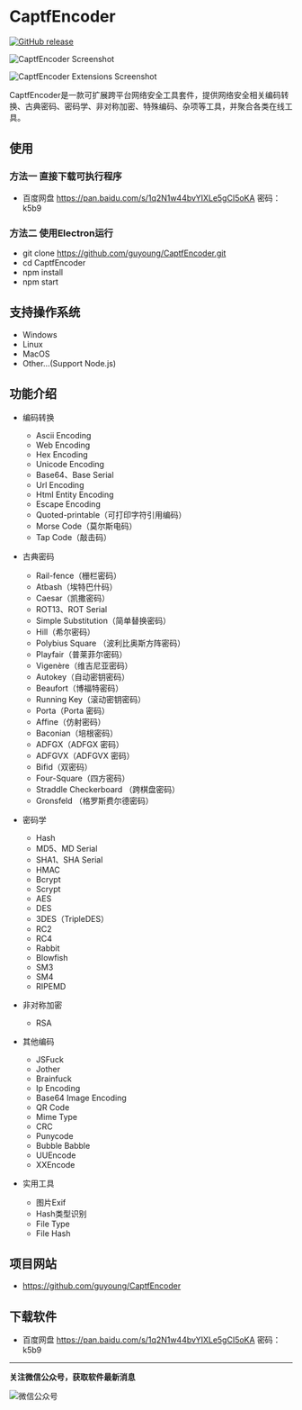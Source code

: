 CaptfEncoder
================================
[![GitHub release](https://img.shields.io/github/release/guyoung/CaptfEncoder.svg)](https://github.com/guyoung/CaptfEncoder/releases/latest)

![CaptfEncoder Screenshot](https://github.com/guyoung/CaptfEncoder/raw/master/screenshot/captfencoder-screenshot-1.png)

![CaptfEncoder Extensions Screenshot](https://github.com/guyoung/CaptfEncoder/raw/master/screenshot/captfencoder-screenshot-2.png)


CaptfEncoder是一款可扩展跨平台网络安全工具套件，提供网络安全相关编码转换、古典密码、密码学、非对称加密、特殊编码、杂项等工具，并聚合各类在线工具。

## 使用

### 方法一 直接下载可执行程序

 * 百度网盘 <https://pan.baidu.com/s/1q2N1w44bvYIXLe5gCI5oKA> 密码：k5b9

### 方法二 使用Electron运行

 * git clone https://github.com/guyoung/CaptfEncoder.git
 * cd CaptfEncoder
 * npm install
 * npm start

## 支持操作系统

 * Windows
 * Linux
 * MacOS
 * Other...(Support Node.js)

## 功能介绍

 * 编码转换
   * Ascii Encoding
   * Web Encoding
   * Hex Encoding
   * Unicode Encoding
   * Base64、Base Serial
   * Url Encoding
   * Html Entity Encoding
   * Escape Encoding
   * Quoted-printable（可打印字符引用编码）
   * Morse Code（莫尔斯电码）
   * Tap Code（敲击码）

 * 古典密码
   * Rail-fence（栅栏密码）
   * Atbash（埃特巴什码）
   * Caesar（凯撒密码）
   * ROT13、ROT Serial
   * Simple Substitution（简单替换密码）
   * Hill（希尔密码）
   * Polybius Square （波利比奥斯方阵密码）
   * Playfair（普莱菲尔密码）
   * Vigenère（维吉尼亚密码）
   * Autokey（自动密钥密码）
   * Beaufort（博福特密码）
   * Running Key（滚动密钥密码）
   * Porta（Porta 密码）
   * Affine（仿射密码）
   * Baconian（培根密码）
   * ADFGX（ADFGX 密码）
   * ADFGVX（ADFGVX 密码）
   * Bifid（双密码）
   * Four-Square（四方密码）
   * Straddle Checkerboard （跨棋盘密码）
   * Gronsfeld （格罗斯费尔德密码）
 * 密码学
   * Hash
   * MD5、MD Serial
   * SHA1、SHA Serial
   * HMAC
   * Bcrypt
   * Scrypt
   * AES
   * DES
   * 3DES（TripleDES）
   * RC2
   * RC4
   * Rabbit
   * Blowfish 
   * SM3
   * SM4
   * RIPEMD
 * 非对称加密
   * RSA
 * 其他编码
   * JSFuck
   * Jother
   * Brainfuck
   * Ip Encoding
   * Base64 Image Encoding 
   * QR Code
   * Mime Type
   * CRC
   * Punycode
   * Bubble Babble
   * UUEncode
   * XXEncode
 * 实用工具  
   * 图片Exif
   * Hash类型识别
   * File Type
   * File Hash


## 项目网站

 * <https://github.com/guyoung/CaptfEncoder>

## 下载软件

 * 百度网盘 <https://pan.baidu.com/s/1q2N1w44bvYIXLe5gCI5oKA> 密码：k5b9


------------------------------------------------

**关注微信公众号，获取软件最新消息**

![微信公众号](https://mmbiz.qlogo.cn/mmbiz_jpg/5IMiaY073fa7zxH6f5q5EticlwZPsYQtUnpYHspNiczmNyjtCXnR7LAmvpstK4EycfzIQkciboLh1qtWRcCibEPuDhA/0?wx_fmt=jpeg)
